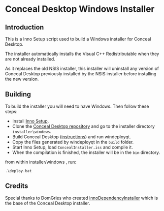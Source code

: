 # Conceal Desktop Windows Installer

## Introduction
This is a Inno Setup script used to build a Windows installer for Conceal Desktop.

The installer automatically installs the Visual C++ Redistributable when they are not already installed.

As it replaces the old NSIS installer, this installer will uninstall any version of Conceal Desktop previously installed by the NSIS installer before installing the new version.

## Building
To build the installer you will need to have Windows.
Then follow these steps:
- Install [Inno Setup](https://jrsoftware.org/isdl.php).
- Clone the [Conceal Desktop repository](https://github.com/ConcealNetwork/conceal-desktop) and go to the installer directory `installer\windows`.
- Build Conceal Desktop ([instructions](https://github.com/ConcealNetwork/conceal-desktop#windows-10)) and run windeployqt.
- Copy the files generated by windeployqt in the `build` folder.
- Start Inno Setup, load `ConcealInstaller.iss` and compile it.
- When the compilation is finished, the installer will be in the `bin` directory.

from within installer/windows , run:
```
.\deploy.bat
```

## Credits
Special thanks to DomGries who created [InnoDependencyInstaller](https://github.com/DomGries/InnoDependencyInstaller) which is the base of the Conceal Desktop installer.